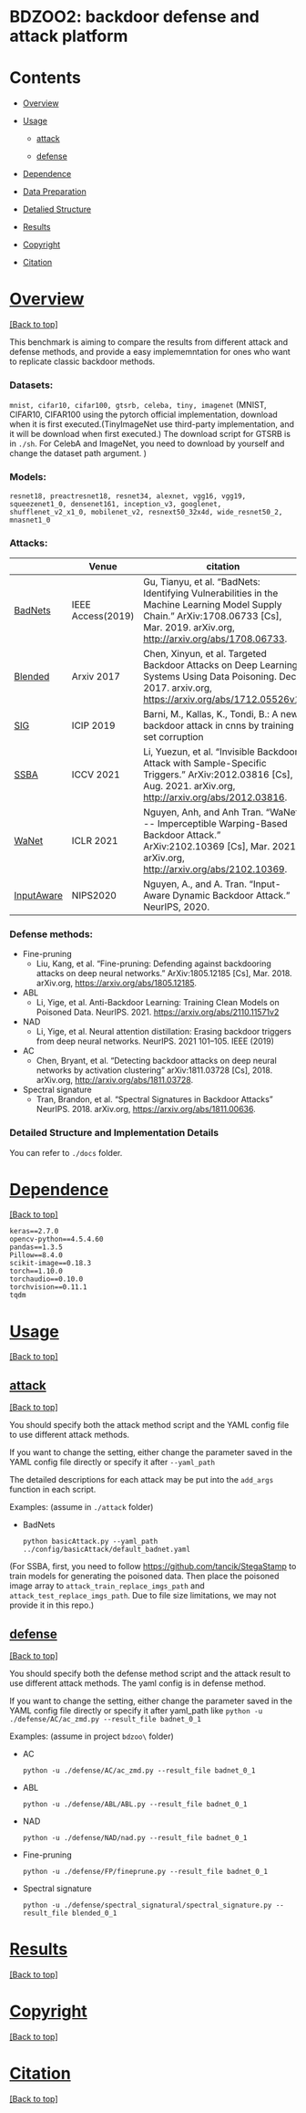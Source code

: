 # BDZOO2: backdoor defense and attack platform

# Contents
* [Overview](#overview)

* [Usage](#usage)

  * [attack](#attack)
  
  * [defense](#defense)
  
* [Dependence](#dependence)

* [Data Preparation](#data_preparation)

* [Detalied Structure](#detailed_structure)

* [Results](#results)

* [Copyright](#copyright)

* [Citation](#citation)





# [Overview](#overview)

<a href="#top">[Back to top]</a>

This benchmark is aiming to compare the results from different attack and defense methods, and provide a easy implememntation for ones who want to replicate classic backdoor methods.

### Datasets: 
`mnist, cifar10, cifar100, gtsrb, celeba, tiny, imagenet`
(MNIST, CIFAR10, CIFAR100 using the pytorch official implementation, download when it is first executed.(TinyImageNet use third-party implementation, and it will be download when first executed.) The download script for GTSRB is in `./sh`. For CelebA and ImageNet, you need to download by yourself and change the dataset path argument. )
### Models: 
`resnet18, preactresnet18, resnet34, alexnet, vgg16, vgg19, squeezenet1_0, densenet161, inception_v3, googlenet, shufflenet_v2_x1_0, mobilenet_v2, resnext50_32x4d, wide_resnet50_2, mnasnet1_0`

[//]: # (### Target Types: `'all2one', 'all2all', 'cleanLabel'` &#40;different attack varys&#41;)
### Attacks:
|                                                                                                                                                                                                                                                                     | Venue             | citation                                                     |
|---------------------------------------------------------------------------------------------------------------------------------------------------------------------------------------------------------------------------------------------------------------------| ----------------- | ------------------------------------------------------------ |
| [BadNets](https://www.google.com/url?sa=t&rct=j&q=&esrc=s&source=web&cd=&cad=rja&uact=8&ved=2ahUKEwir55bv0-X2AhVJIjQIHYTjAMgQFnoECCEQAQ&url=https%3A%2F%2Fmachine-learning-and-security.github.io%2Fpapers%2Fmlsec17_paper_51.pdf&usg=AOvVaw1Cu3kPaD0a4jgvwkPCX63j) | IEEE Access(2019) | Gu, Tianyu, et al. “BadNets: Identifying Vulnerabilities in  the Machine Learning Model Supply Chain.” ArXiv:1708.06733 [Cs], Mar. 2019.  arXiv.org, http://arxiv.org/abs/1708.06733. |
| [Blended](https://arxiv.org/abs/1712.05526v1)                                                                                                                                                                                                                       | Arxiv 2017        | Chen, Xinyun, et al. Targeted Backdoor Attacks on Deep  Learning Systems Using Data Poisoning. Dec. 2017. arxiv.org,  https://arxiv.org/abs/1712.05526v1. |
| [SIG](https://ieeexplore.ieee.org/document/8802997)                                                                                                                                                                                                                 | ICIP 2019         | Barni, M., Kallas, K., Tondi, B.: A new backdoor attack in  cnns by training set corruption |
| [SSBA](https://openaccess.thecvf.com/content/ICCV2021/papers/Li_Invisible_Backdoor_Attack_With_Sample-Specific_Triggers_ICCV_2021_paper.pdf)                                                                                                                        | ICCV 2021         | Li, Yuezun, et al. “Invisible Backdoor Attack with  Sample-Specific Triggers.” ArXiv:2012.03816 [Cs], Aug. 2021.  arXiv.org, http://arxiv.org/abs/2012.03816. |
| [WaNet](https://openreview.net/pdf?id=eEn8KTtJOx)                                                                                                                                                                                                                   | ICLR 2021         | Nguyen, Anh, and Anh Tran. “WaNet -- Imperceptible  Warping-Based Backdoor Attack.” ArXiv:2102.10369 [Cs], Mar. 2021.  arXiv.org, http://arxiv.org/abs/2102.10369. |
| [InputAware](https://proceedings.neurips.cc/paper/2020/file/234e691320c0ad5b45ee3c96d0d7b8f8-Paper.pdf)                                                                                                                                                             | NIPS2020          | Nguyen, A., and A. Tran. “Input-Aware Dynamic Backdoor  Attack.” NeurIPS, 2020. |
[//]: # (- BadNets)

[//]: # (  - Gu, Tianyu, et al. “BadNets: Identifying Vulnerabilities in the Machine Learning Model Supply Chain.” ArXiv:1708.06733 [Cs], Mar. 2019. arXiv.org, http://arxiv.org/abs/1708.06733.)

[//]: # (- Blended)

[//]: # (  - Chen, Xinyun, et al. Targeted Backdoor Attacks on Deep Learning Systems Using Data Poisoning. Dec. 2017. arxiv.org, https://arxiv.org/abs/1712.05526v1.)

[//]: # (- SIG)

[//]: # (  - Barni, M., Kallas, K., Tondi, B.: A new backdoor attack in cnns by training set corruption)

[//]: # (  without label poisoning. In: IEEE International Conference on Image Processing &#40;ICIP&#41;. pp.)

[//]: # (  101–105. IEEE &#40;2019&#41;)

[//]: # (- SSBA)

[//]: # (  - Li, Yuezun, et al. “Invisible Backdoor Attack with Sample-Specific Triggers.” ArXiv:2012.03816 [Cs], Aug. 2021. arXiv.org, http://arxiv.org/abs/2012.03816.)

[//]: # (- WaNet)

[//]: # (  - Nguyen, Anh, and Anh Tran. “WaNet -- Imperceptible Warping-Based Backdoor Attack.” ArXiv:2102.10369 [Cs], Mar. 2021. arXiv.org, http://arxiv.org/abs/2102.10369.)

[//]: # (- InputAware)

[//]: # (  - Nguyen, A., and A. Tran. “Input-Aware Dynamic Backdoor Attack.” NeurIPS, 2020.)
### Defense methods:
- Fine-pruning
  - Liu, Kang, et al. “Fine-pruning: Defending against backdooring attacks on deep neural networks.” ArXiv:1805.12185 [Cs], Mar. 2018. arXiv.org, https://arxiv.org/abs/1805.12185.
- ABL
  - Li, Yige, et al. Anti-Backdoor Learning: Training Clean Models on Poisoned Data. NeurIPS. 2021.  https://arxiv.org/abs/2110.11571v2
- NAD
  - Li, Yige, et al. Neural attention distillation: Erasing backdoor triggers from deep neural networks. NeurIPS. 2021
101–105. IEEE (2019)
- AC
  - Chen, Bryant, et al. “Detecting backdoor attacks on deep neural networks by activation clustering” arXiv:1811.03728 [Cs], 2018. arXiv.org, http://arxiv.org/abs/1811.03728.
- Spectral signature
  - Tran, Brandon, et al. “Spectral Signatures in Backdoor Attacks” NeurIPS. 2018. arXiv.org, https://arxiv.org/abs/1811.00636.




### Detailed Structure and Implementation Details
You can refer to `./docs` folder.
  
# [Dependence](#dependence)

<a href="#top">[Back to top]</a>

```
keras==2.7.0
opencv-python==4.5.4.60
pandas==1.3.5
Pillow==8.4.0
scikit-image==0.18.3
torch==1.10.0
torchaudio==0.10.0
torchvision==0.11.1
tqdm
```

# [Usage](#usage)

<a href="#top">[Back to top]</a>


## [attack](#attack)

<a href="#top">[Back to top]</a>


You should specify both the attack method script and the YAML config file to use different attack methods.

If you want to change the setting, either change the parameter saved in the YAML config file directly or specify it after `--yaml_path` 

[//]: # (like `python basicAttack.py --yaml_path ../config/basicAttack/default_badnet.yaml --pratio 0.001`)

The detailed descriptions for each attack may be put into the `add_args` function in each script. 

Examples: (assume in `./attack` folder)

 - BadNets

    `python basicAttack.py --yaml_path ../config/basicAttack/default_badnet.yaml`

[//]: # ( - Blended)

[//]: # ()
[//]: # (    `python basicAttack.py --yaml_path ../config/basicAttack/default_blended.yaml`)

[//]: # ( )
[//]: # ( - SIG)

[//]: # ()
[//]: # (    `python sigAttack.py --yaml_path ../config/sigAttack/default.yaml`)

[//]: # ()
[//]: # ( - SSBA)

[//]: # ()
[//]: # (    `python basicAttack.py --yaml_path ../config/basicAttack/default_ssba.yaml`)

(For SSBA, first, you need to follow https://github.com/tancik/StegaStamp to train models for generating the poisoned data. Then place the poisoned image array to `attack_train_replace_imgs_path` and
`attack_test_replace_imgs_path`. Due to file size limitations, we may not provide it in this repo.)

[//]: # ( - WaNet)

[//]: # ()
[//]: # (    `python wanetAttack.py --yaml_path ../config/wanetAttack/default.yaml`    )

[//]: # ()
[//]: # ( - InputAware)

[//]: # ()
[//]: # (    `python inputAwareAttack.py --yaml_path ../config/inputAwareAttack/default.yaml`    )

## [defense](#defense)

<a href="#top">[Back to top]</a>

You should specify both the defense method script and the attack result to use different attack methods. The yaml config is in defense method. 

If you want to change the setting, either change the parameter saved in the YAML config file directly or specify it after yaml_path like `python -u ./defense/AC/ac_zmd.py --result_file badnet_0_1`

Examples: (assume in project `bdzoo\` folder)

 - AC

    `python -u ./defense/AC/ac_zmd.py --result_file badnet_0_1`

 - ABL

    `python -u ./defense/ABL/ABL.py --result_file badnet_0_1`
 
 - NAD

    `python -u ./defense/NAD/nad.py --result_file badnet_0_1`

 - Fine-pruning

    `python -u ./defense/FP/fineprune.py --result_file badnet_0_1`

 - Spectral signature

    `python -u ./defense/spectral_signatural/spectral_signature.py --result_file blended_0_1`    
 






[//]: # (# [Data Preparation]&#40;#data_preparation&#41;)

[//]: # ()
[//]: # (<a href="#top">[Back to top]</a>)

[//]: # ()
[//]: # (Please download datasets to `./data`. For GTSRB and TinyImagenet, we provide srcipts.)

[//]: # (# [Detalied Structure]&#40;#detailed_structure&#41;)

[//]: # ()
[//]: # (<a href="#top">[Back to top]</a>)

[//]: # ()
[//]: # (- attack : all attack should be put here separately)

[//]: # (- defense : all defense should be put here separately )

[//]: # (- config : all config file in yaml &#40;all attack and defense config should all be put here separately&#41;)

[//]: # (- data : data file )

[//]: # (- experiment : analysis script and the final main entry will be put here )

[//]: # (- models : models that do not in the torchvision)

[//]: # (- record : all experiment generated files and logs)

[//]: # (- utils : frequent-use functions and other tools)

[//]: # (  - bd_attack_specific_dataset : all special implementation of dataset-level backdoor )

[//]: # (    that CANNOT handle by )

[//]: # (    - bd_groupwise_transform &#40;backdoor depends on mutliple batch-wise feed samples&#41; or )

[//]: # (    - bd_dataset &#40;backdoor only depends on each sample&#41;)

[//]: # (  - aggregate_block : frequent-use blocks in script)

[//]: # (  - bd_img_transform : basic perturbation on img)

[//]: # (  - bd_label_transform : basic transform on label)

[//]: # (  - bd_non_mandatory_preparation: all non-mandatory preparation process for attack process, eg. train auto-encoder, selection of attack patterns that are non-dependent on victim model or dataset )

[//]: # (  - bd_groupwise_transform : for special case, such that data poison must be carried out groupwise, eg. HiddenTriggerBackdoorAttacks)

[//]: # (  - bd_trainer : the training process can replicate for attack &#40;for re-use, eg. noise training&#41;)

[//]: # (  - dataset : script for loading the dataset)

[//]: # (  - dataset_preprocess : script for preprocess transforms on dataset )

[//]: # (  - backdoor_generate_pindex.py : some function for generation of poison index )

[//]: # (  - bd_dataset.py : the wrapper of backdoored datasets )

[//]: # (  - trainer_cls.py : some basic functions for classification case)

[//]: # (- resource : pre-trained model &#40;eg. auto-encoder for attack&#41;, or other large file &#40;other than data&#41;)

# [Results](#results)

<a href="#top">[Back to top]</a>



# [Copyright](#copyright)

<a href="#top">[Back to top]</a>


# [Citation](#citation)

<a href="#top">[Back to top]</a>
